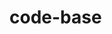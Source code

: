 # code-base

<!--
https://stackoverflow.com/questions/14379274/how-to-iterate-over-a-javascript-object

https://developer.mozilla.org/fr/docs/Web/CSS/Layout_cookbook/List_group_with_badges

https://developer.mozilla.org/es/docs/Web/API/Document/createElement -->
